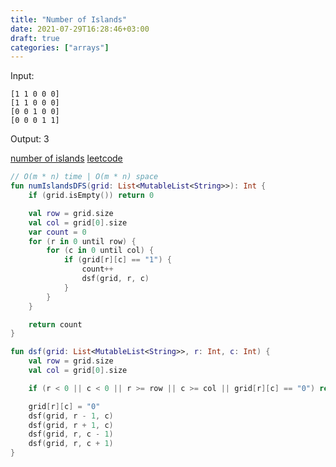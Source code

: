```yaml
---
title: "Number of Islands"
date: 2021-07-29T16:28:46+03:00
draft: true
categories: ["arrays"]
---
```


Input:
```
[1 1 0 0 0] 
[1 1 0 0 0] 
[0 0 1 0 0] 
[0 0 0 1 1]
```
Output: 3

[number of islands](https://github.com/solairerove/algs4-leprosorium/blob/master/src/main/kotlin/com/github/solairerove/algs4/leprosorium/arrays/NumberOfIslands.kt)
[leetcode](https://leetcode.com/problems/number-of-islands/)

```kotlin
// O(m * n) time | O(m * n) space
fun numIslandsDFS(grid: List<MutableList<String>>): Int {
    if (grid.isEmpty()) return 0

    val row = grid.size
    val col = grid[0].size
    var count = 0
    for (r in 0 until row) {
        for (c in 0 until col) {
            if (grid[r][c] == "1") {
                count++
                dsf(grid, r, c)
            }
        }
    }

    return count
}

fun dsf(grid: List<MutableList<String>>, r: Int, c: Int) {
    val row = grid.size
    val col = grid[0].size

    if (r < 0 || c < 0 || r >= row || c >= col || grid[r][c] == "0") return

    grid[r][c] = "0"
    dsf(grid, r - 1, c)
    dsf(grid, r + 1, c)
    dsf(grid, r, c - 1)
    dsf(grid, r, c + 1)
}
```
